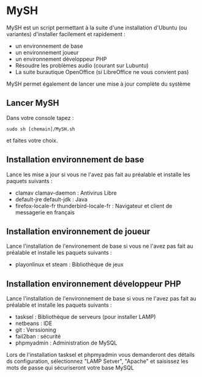 ﻿# MySH

MySH est un script permettant à la suite d'une installation d'Ubuntu (ou variantes) d'installer facilement et rapidement :
- un environnement de base 
- un environnement joueur
- un environnement développeur PHP
- Résoudre les problèmes audio (courant sur Lubuntu)
- La suite burautique OpenOffice (si LibreOffice ne vous convient pas)

MySH permet également de lancer une mise à jour complète du système

## Lancer MySH

Dans votre console tapez :

<code>sudo sh [chemain]/MySH.sh</code>

et faites votre choix.

## Installation environnement de base

Lance les mise a jour si vous ne l'avez pas fait au préalable et installe les paquets suivants :

- clamav clamav-daemon : Antivirus Libre
- default-jre default-jdk : Java
- firefox-locale-fr thunderbird-locale-fr : Navigateur et client de messagerie en français

## Installation environnement de joueur

Lance l'installation de l'environement de base si vous ne l'avez pas fait au préalable et installe les paquets suivants :

- playonlinux et steam : Bibliothèque de jeux

## Installation environnement développeur PHP

Lance l'installation de l'environnement de base si vous ne l'avez pas fait au préalable et installe les paquets suivants :

- tasksel : Bibliothèque de serveurs (pour installer LAMP)
- netbeans : IDE
- git : Verssioning
- fail2ban : sécurité
- phpmyadmin : Administration de MySQL

Lors de l'installation tasksel et phpmyadmin vous demanderont des détails ds configuration,
sélectionnez "LAMP Setver", "Apache" et saisissez les mots de passe qui sécuriseront votre base MySQL